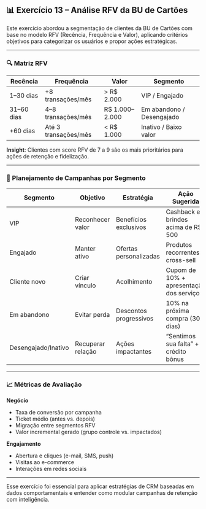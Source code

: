 ## 📊 Exercício 13 – Análise RFV da BU de Cartões

Este exercício abordou a segmentação de clientes da BU de Cartões com base no modelo RFV (Recência, Frequência e Valor), aplicando critérios objetivos para categorizar os usuários e propor ações estratégicas.

---

### 🔍 Matriz RFV

| Recência      | Frequência               | Valor             | Segmento                    |
|---------------|--------------------------|-------------------|-----------------------------|
| 1–30 dias     | +8 transações/mês        | > R$ 2.000        | VIP / Engajado              |
| 31–60 dias    | 4–8 transações/mês       | R$ 1.000–2.000    | Em abandono / Desengajado   |
| +60 dias      | Até 3 transações/mês     | < R$ 1.000        | Inativo / Baixo valor       |

**Insight**: Clientes com score RFV de 7 a 9 são os mais prioritários para ações de retenção e fidelização.

---

### 🎯 Planejamento de Campanhas por Segmento

| Segmento            | Objetivo             | Estratégia                      | Ação Sugerida                            |
|---------------------|----------------------|----------------------------------|------------------------------------------|
| VIP                 | Reconhecer valor     | Benefícios exclusivos           | Cashback e brindes acima de R$ 500       |
| Engajado            | Manter ativo         | Ofertas personalizadas          | Produtos recorrentes + cross-sell        |
| Cliente novo        | Criar vínculo        | Acolhimento                     | Cupom de 10% + apresentação dos serviços |
| Em abandono         | Evitar perda         | Descontos progressivos          | 10% na próxima compra (30 dias)          |
| Desengajado/Inativo | Recuperar relação    | Ações impactantes               | “Sentimos sua falta” + crédito bônus     |

---

### 📈 Métricas de Avaliação

**Negócio**
- Taxa de conversão por campanha
- Ticket médio (antes vs. depois)
- Migração entre segmentos RFV
- Valor incremental gerado (grupo controle vs. impactados)

**Engajamento**
- Abertura e cliques (e-mail, SMS, push)
- Visitas ao e-commerce
- Interações em redes sociais

---

Esse exercício foi essencial para aplicar estratégias de CRM baseadas em dados comportamentais e entender como modular campanhas de retenção com inteligência.
